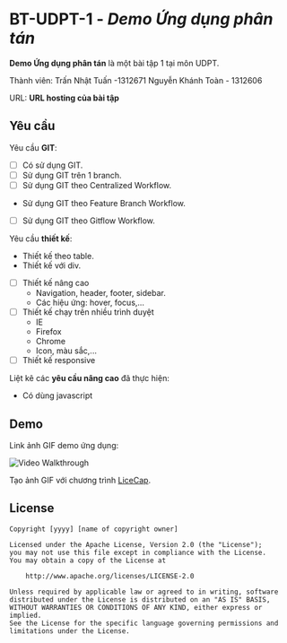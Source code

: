 # BT-UDPT-1 - *Demo Ứng dụng phân tán*

**Demo Ứng dụng phân tán** là một bài tập 1 tại môn UDPT.

Thành viên: Trấn Nhật Tuấn -1312671
            Nguyễn Khánh Toàn - 1312606

URL: **URL hosting của bài tập**

## Yêu cầu

Yêu cầu **GIT**:

* [ ] Có sử dụng GIT.
* [ ] Sử dụng GIT trên 1 branch.
* [ ] Sử dụng GIT theo Centralized Workflow.
*  Sử dụng GIT theo Feature Branch Workflow.
* [ ] Sử dụng GIT theo Gitflow Workflow.

Yêu cầu **thiết kế**:

* Thiết kế theo table.
* Thiết kế với div.
* [ ] Thiết kế nâng cao
    *  Navigation, header, footer, sidebar.
    *  Các hiệu ứng: hover, focus,...
* [ ] Thiết kế chạy trên nhiều trình duyệt
    * IE
    * Firefox
    * Chrome
    * Icon, màu sắc,...
* [ ] Thiết kế responsive

Liệt kê các **yêu cầu nâng cao** đã thực hiện:
* Có dùng javascript

## Demo

Link ảnh GIF demo ứng dụng:

![Video Walkthrough](demo.gif)

Tạo ảnh GIF với chương trình [LiceCap](http://www.cockos.com/licecap/).


## License

    Copyright [yyyy] [name of copyright owner]

    Licensed under the Apache License, Version 2.0 (the "License");
    you may not use this file except in compliance with the License.
    You may obtain a copy of the License at

        http://www.apache.org/licenses/LICENSE-2.0

    Unless required by applicable law or agreed to in writing, software
    distributed under the License is distributed on an "AS IS" BASIS,
    WITHOUT WARRANTIES OR CONDITIONS OF ANY KIND, either express or implied.
    See the License for the specific language governing permissions and
    limitations under the License.
